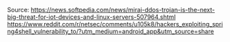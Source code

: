 Source:
https://news.softpedia.com/news/mirai-ddos-trojan-is-the-next-big-threat-for-iot-devices-and-linux-servers-507964.shtml
https://www.reddit.com/r/netsec/comments/u105k8/hackers_exploiting_spring4shell_vulnerability_to/?utm_medium=android_app&utm_source=share
